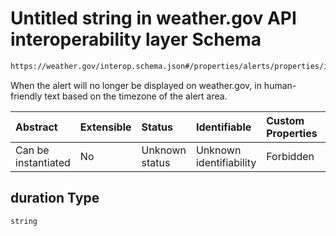 # Untitled string in weather.gov API interoperability layer Schema

```txt
https://weather.gov/interop.schema.json#/properties/alerts/properties/items/items/properties/duration
```

When the alert will no longer be displayed on weather.gov, in human-friendly text based on the timezone of the alert area.

| Abstract            | Extensible | Status         | Identifiable            | Custom Properties | Additional Properties | Access Restrictions | Defined In                                                                                                 |
| :------------------ | :--------- | :------------- | :---------------------- | :---------------- | :-------------------- | :------------------ | :--------------------------------------------------------------------------------------------------------- |
| Can be instantiated | No         | Unknown status | Unknown identifiability | Forbidden         | Allowed               | none                | [interop-layer.schema.json\*](../../../api-interop-layer/interop-layer.schema.json "open original schema") |

## duration Type

`string`
